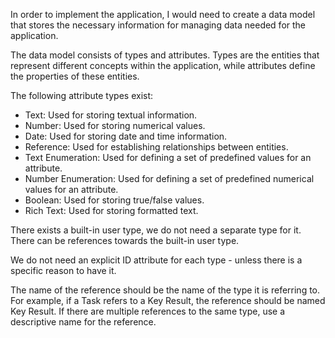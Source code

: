 In order to implement the application, I would need to create a data model that stores the necessary information for managing data needed for the application.

The data model consists of types and attributes. Types are the entities that represent different concepts within the application, while attributes define the properties of these entities.

The following attribute types exist:

* Text: Used for storing textual information.
* Number: Used for storing numerical values.
* Date: Used for storing date and time information.
* Reference: Used for establishing relationships between entities.
* Text Enumeration: Used for defining a set of predefined values for an attribute.
* Number Enumeration: Used for defining a set of predefined numerical values for an attribute.
* Boolean: Used for storing true/false values.
* Rich Text: Used for storing formatted text.

There exists a built-in user type, we do not need a separate type for it. There can be references towards the built-in user type.

We do not need an explicit ID attribute for each type - unless there is a specific reason to have it.

The name of the reference should be the name of the type it is referring to. For example, if a Task refers to a Key Result, the reference should be named Key Result. If there are multiple references to the same type, use a descriptive name for the reference.
